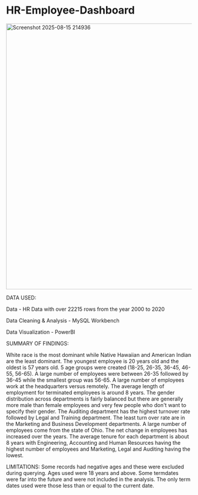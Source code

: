 # HR-Employee-Dashboard

<img width="1278" height="720" alt="Screenshot 2025-08-15 214936" src="https://github.com/user-attachments/assets/8a9b23e5-242c-4f82-a766-abfc1946fa09" />

DATA USED:

Data - HR Data with over 22215 rows from the year 2000 to 2020

Data Cleaning & Analysis - MySQL Workbench

Data Visualization - PowerBI

SUMMARY OF FINDINGS:

White race is the most dominant while Native Hawaiian and American Indian are the least dominant.
The youngest employee is 20 years old and the oldest is 57 years old.
5 age groups were created (18-25, 26-35, 36-45, 46-55, 56-65). A large number of employees were between 26-35 followed by 36-45 while the smallest group was 56-65.
A large number of employees work at the headquarters versus remotely.
The average length of employment for terminated employees is around 8 years.
The gender distribution across departments is fairly balanced but there are generally more male than female employees and very few people who don't want to specify their gender.
The Auditing department has the highest turnover rate followed by Legal and Training department. The least turn over rate are in the Marketing and Business Development departments.
A large number of employees come from the state of Ohio.
The net change in employees has increased over the years.
The average tenure for each department is about 8 years with Engineering, Accounting and Human Resources having the highest number of employees and Marketing, Legal and Auditing having the lowest.

LIMITATIONS:
Some records had negative ages and these were excluded during querying. Ages used were 18 years and above.
Some termdates were far into the future and were not included in the analysis. The only term dates used were those less than or equal to the current date.
